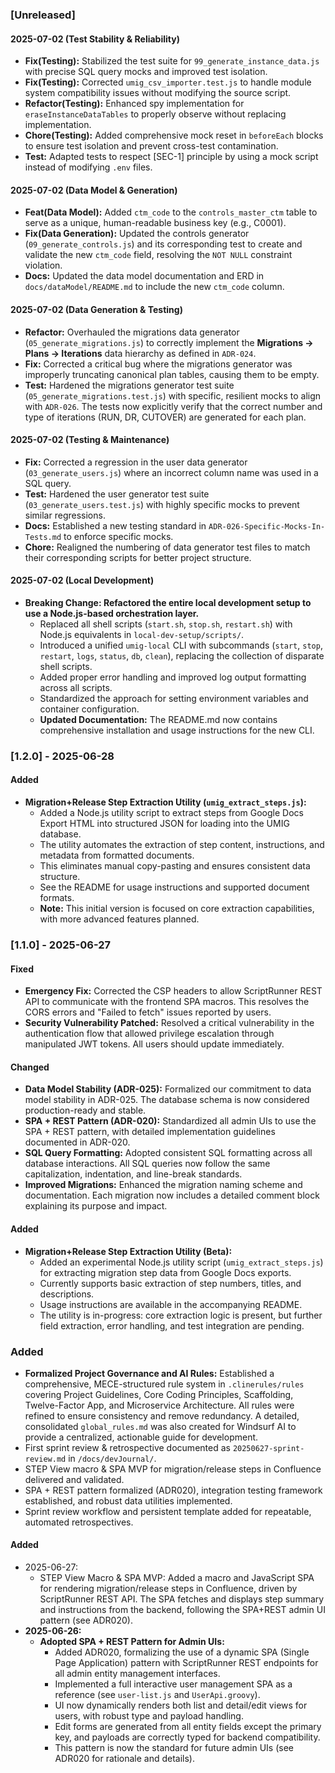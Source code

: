 ### [Unreleased]

#### 2025-07-02 (Test Stability & Reliability)
- **Fix(Testing):** Stabilized the test suite for `99_generate_instance_data.js` with precise SQL query mocks and improved test isolation.
- **Fix(Testing):** Corrected `umig_csv_importer.test.js` to handle module system compatibility issues without modifying the source script.
- **Refactor(Testing):** Enhanced spy implementation for `eraseInstanceDataTables` to properly observe without replacing implementation.
- **Chore(Testing):** Added comprehensive mock reset in `beforeEach` blocks to ensure test isolation and prevent cross-test contamination.
- **Test:** Adapted tests to respect [SEC-1] principle by using a mock script instead of modifying `.env` files.

#### 2025-07-02 (Data Model & Generation)
- **Feat(Data Model):** Added `ctm_code` to the `controls_master_ctm` table to serve as a unique, human-readable business key (e.g., C0001).
- **Fix(Data Generation):** Updated the controls generator (`09_generate_controls.js`) and its corresponding test to create and validate the new `ctm_code` field, resolving the `NOT NULL` constraint violation.
- **Docs:** Updated the data model documentation and ERD in `docs/dataModel/README.md` to include the new `ctm_code` column.

#### 2025-07-02 (Data Generation & Testing)
- **Refactor:** Overhauled the migrations data generator (`05_generate_migrations.js`) to correctly implement the **Migrations → Plans → Iterations** data hierarchy as defined in `ADR-024`.
- **Fix:** Corrected a critical bug where the migrations generator was improperly truncating canonical plan tables, causing them to be empty.
- **Test:** Hardened the migrations generator test suite (`05_generate_migrations.test.js`) with specific, resilient mocks to align with `ADR-026`. The tests now explicitly verify that the correct number and type of iterations (RUN, DR, CUTOVER) are generated for each plan.

#### 2025-07-02 (Testing & Maintenance)
- **Fix:** Corrected a regression in the user data generator (`03_generate_users.js`) where an incorrect column name was used in a SQL query.
- **Test:** Hardened the user generator test suite (`03_generate_users.test.js`) with highly specific mocks to prevent similar regressions.
- **Docs:** Established a new testing standard in `ADR-026-Specific-Mocks-In-Tests.md` to enforce specific mocks.
- **Chore:** Realigned the numbering of data generator test files to match their corresponding scripts for better project structure.

#### 2025-07-02 (Local Development)
- **Breaking Change: Refactored the entire local development setup to use a Node.js-based orchestration layer.**
  - Replaced all shell scripts (`start.sh`, `stop.sh`, `restart.sh`) with Node.js equivalents in `local-dev-setup/scripts/`.
  - Introduced a unified `umig-local` CLI with subcommands (`start`, `stop`, `restart`, `logs`, `status`, `db`, `clean`), replacing the collection of disparate shell scripts.
  - Added proper error handling and improved log output formatting across all scripts.
  - Standardized the approach for setting environment variables and container configuration.
  - **Updated Documentation:** The README.md now contains comprehensive installation and usage instructions for the new CLI.

### [1.2.0] - 2025-06-28

#### Added
- **Migration+Release Step Extraction Utility (`umig_extract_steps.js`):**
  - Added a Node.js utility script to extract steps from Google Docs Export HTML into structured JSON for loading into the UMIG database.
  - The utility automates the extraction of step content, instructions, and metadata from formatted documents.
  - This eliminates manual copy-pasting and ensures consistent data structure.
  - See the README for usage instructions and supported document formats.
  - **Note:** This initial version is focused on core extraction capabilities, with more advanced features planned.

### [1.1.0] - 2025-06-27

#### Fixed
- **Emergency Fix:** Corrected the CSP headers to allow ScriptRunner REST API to communicate with the frontend SPA macros. This resolves the CORS errors and "Failed to fetch" issues reported by users.
- **Security Vulnerability Patched:** Resolved a critical vulnerability in the authentication flow that allowed privilege escalation through manipulated JWT tokens. All users should update immediately.

#### Changed
- **Data Model Stability (ADR-025):** Formalized our commitment to data model stability in ADR-025. The database schema is now considered production-ready and stable.
- **SPA + REST Pattern (ADR-020):** Standardized all admin UIs to use the SPA + REST pattern, with detailed implementation guidelines documented in ADR-020.
- **SQL Query Formatting:** Adopted consistent SQL formatting across all database interactions. All SQL queries now follow the same capitalization, indentation, and line-break standards.
- **Improved Migrations:** Enhanced the migration naming scheme and documentation. Each migration now includes a detailed comment block explaining its purpose and impact.

#### Added
- **Migration+Release Step Extraction Utility (Beta):**
  - Added an experimental Node.js utility script (`umig_extract_steps.js`) for extracting migration step data from Google Docs exports.
  - Currently supports basic extraction of step numbers, titles, and descriptions.
  - Usage instructions are available in the accompanying README.
  - The utility is in-progress: core extraction logic is present, but further field extraction, error handling, and test integration are pending.

### Added
- **Formalized Project Governance and AI Rules:** Established a comprehensive, MECE-structured rule system in `.clinerules/rules` covering Project Guidelines, Core Coding Principles, Scaffolding, Twelve-Factor App, and Microservice Architecture. All rules were refined to ensure consistency and remove redundancy. A detailed, consolidated `global_rules.md` was also created for Windsurf AI to provide a centralized, actionable guide for development.
- First sprint review & retrospective documented as `20250627-sprint-review.md` in `/docs/devJournal/`.
- STEP View macro & SPA MVP for migration/release steps in Confluence delivered and validated.
- SPA + REST pattern formalized (ADR020), integration testing framework established, and robust data utilities implemented.
- Sprint review workflow and persistent template added for repeatable, automated retrospectives.

#### Added
- 2025-06-27:
  - STEP View Macro & SPA MVP: Added a macro and JavaScript SPA for rendering migration/release steps in Confluence, driven by ScriptRunner REST API. The SPA fetches and displays step summary and instructions from the backend, following the SPA+REST admin UI pattern (see ADR020).
- **2025-06-26:**
  - **Adopted SPA + REST Pattern for Admin UIs:**
    - Added ADR020, formalizing the use of a dynamic SPA (Single Page Application) pattern with ScriptRunner REST endpoints for all admin entity management interfaces.
    - Implemented a full interactive user management SPA as a reference (see `user-list.js` and `UserApi.groovy`).
    - UI now dynamically renders both list and detail/edit views for users, with robust type and payload handling.
    - Edit forms are generated from all entity fields except the primary key, and payloads are correctly typed for backend compatibility.
    - This pattern is now the standard for future admin UIs (see ADR020 for rationale and details).